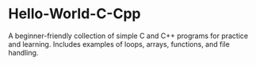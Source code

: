 # Hello-World-C-Cpp
A beginner-friendly collection of simple C and C++ programs for practice and learning. Includes examples of loops, arrays, functions, and file handling.
